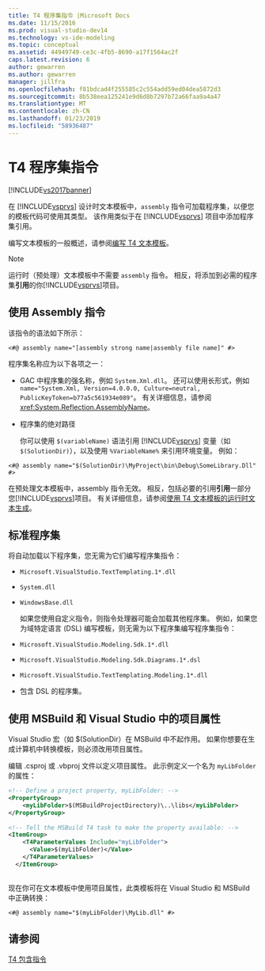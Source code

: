 ```yaml
---
title: T4 程序集指令 |Microsoft Docs
ms.date: 11/15/2016
ms.prod: visual-studio-dev14
ms.technology: vs-ide-modeling
ms.topic: conceptual
ms.assetid: 44949749-ce3c-4fb5-8690-a17f1564ac2f
caps.latest.revision: 6
author: gewarren
ms.author: gewarren
manager: jillfra
ms.openlocfilehash: f81bdcad4f255585c2c554add59ed04dea5872d3
ms.sourcegitcommit: 8b538eea125241e9d6d8b7297b72a66faa9a4a47
ms.translationtype: MT
ms.contentlocale: zh-CN
ms.lasthandoff: 01/23/2019
ms.locfileid: "58936487"
---
```

# <a name="t4-assembly-directive"></a>T4 程序集指令
[!INCLUDE[vs2017banner](../includes/vs2017banner.md)]

在 [!INCLUDE[vsprvs](../includes/vsprvs-md.md)] 设计时文本模板中，`assembly` 指令可加载程序集，以便您的模板代码可使用其类型。 该作用类似于在 [!INCLUDE[vsprvs](../includes/vsprvs-md.md)] 项目中添加程序集引用。  
  
 编写文本模板的一般概述，请参阅[编写 T4 文本模板](../modeling/writing-a-t4-text-template.md)。  
  
> [!NOTE]
>  运行时（预处理）文本模板中不需要 `assembly` 指令。 相反，将添加到必需的程序集**引用**的你[!INCLUDE[vsprvs](../includes/vsprvs-md.md)]项目。  
  
## <a name="using-the-assembly-directive"></a>使用 Assembly 指令  
 该指令的语法如下所示：  
  
```  
<#@ assembly name="[assembly strong name|assembly file name]" #>  
```  
  
 程序集名称应为以下各项之一：  
  
- GAC 中程序集的强名称，例如 `System.Xml.dll`。 还可以使用长形式，例如 `name="System.Xml, Version=4.0.0.0, Culture=neutral, PublicKeyToken=b77a5c561934e089"`。 有关详细信息，请参阅 <xref:System.Reflection.AssemblyName>。  
  
- 程序集的绝对路径  
  
  你可以使用 `$(variableName)` 语法引用 [!INCLUDE[vsprvs](../includes/vsprvs-md.md)] 变量（如 `$(SolutionDir)`），以及使用 `%VariableName%` 来引用环境变量。 例如：  
  
```  
<#@ assembly name="$(SolutionDir)\MyProject\bin\Debug\SomeLibrary.Dll" #>  
```  
  
 在预处理文本模板中，assembly 指令无效。 相反，包括必要的引用**引用**一部分您[!INCLUDE[vsprvs](../includes/vsprvs-md.md)]项目。 有关详细信息，请参阅[使用 T4 文本模板的运行时文本生成](../modeling/run-time-text-generation-with-t4-text-templates.md)。  
  
## <a name="standard-assemblies"></a>标准程序集  
 将自动加载以下程序集，您无需为它们编写程序集指令：  
  
- `Microsoft.VisualStudio.TextTemplating.1*.dll`  
  
- `System.dll`  
  
- `WindowsBase.dll`  
  
  如果您使用自定义指令，则指令处理器可能会加载其他程序集。 例如，如果您为域特定语言 (DSL) 编写模板，则无需为以下程序集编写程序集指令：  
  
- `Microsoft.VisualStudio.Modeling.Sdk.1*.dll`  
  
- `Microsoft.VisualStudio.Modeling.Sdk.Diagrams.1*.dsl`  
  
- `Microsoft.VisualStudio.TextTemplating.Modeling.1*.dll`  
  
- 包含 DSL 的程序集。  
  
##  <a name="msbuild"></a> 使用 MSBuild 和 Visual Studio 中的项目属性  
 Visual Studio 宏（如 $(SolutionDir）在 MSBuild 中不起作用。 如果你想要在生成计算机中转换模板，则必须改用项目属性。  
  
 编辑 .csproj 或 .vbproj 文件以定义项目属性。 此示例定义一个名为 `myLibFolder` 的属性：  
  
```xml  
<!-- Define a project property, myLibFolder: -->  
<PropertyGroup>  
    <myLibFolder>$(MSBuildProjectDirectory)\..\libs</myLibFolder>  
</PropertyGroup>  
  
<!-- Tell the MSBuild T4 task to make the property available: -->  
<ItemGroup>  
    <T4ParameterValues Include="myLibFolder">  
      <Value>$(myLibFolder)</Value>  
    </T4ParameterValues>  
  </ItemGroup>  
  
```  
  
 现在你可在文本模板中使用项目属性，此类模板将在 Visual Studio 和 MSBuild 中正确转换：  
  
```  
<#@ assembly name="$(myLibFolder)\MyLib.dll" #>  
```  
  
## <a name="see-also"></a>请参阅  
 [T4 包含指令](../modeling/t4-include-directive.md)
